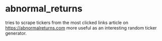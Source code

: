 # abnormal_returns
tries to scrape tickers from the most clicked links article on https://abnormalreturns.com
more useful as an interesting random ticker generator.
